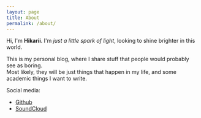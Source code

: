 ```yaml
---
layout: page
title: About
permalink: /about/
---
```


Hi, I'm **Hikarii**. I'm *just a little spark of light*, looking to shine brighter in this world.

This is my personal blog, where I share stuff that people would probably see as boring.<br/>
Most likely, they will be just things that happen in my life, and some academic things I want to write.

Social media:
* [Github](https://github.com/Hikarii0703)
* [SoundCloud](https://soundcloud.com/hikarii0703)
